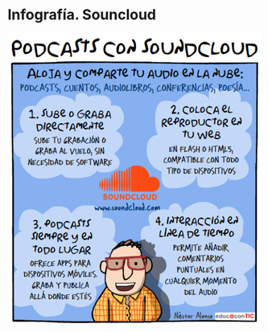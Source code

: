 # Infografía. Souncloud


[![Soundcloud](img/podcasts_soundcloud.png "Souncloud")](http://www.educacontic.es/blog/podcasts-con-soundcloud)

